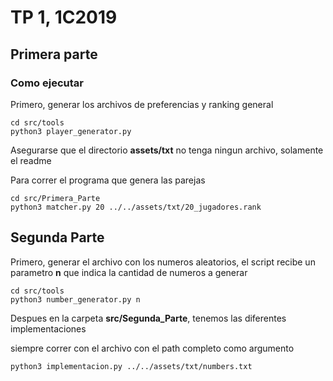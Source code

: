 # TP 1, 1C2019

## Primera parte

### Como ejecutar

Primero, generar los archivos de preferencias y ranking general

```
cd src/tools
python3 player_generator.py
```

Asegurarse que el directorio **assets/txt** no tenga ningun archivo, solamente el readme

Para correr el programa que genera las parejas

```
cd src/Primera_Parte
python3 matcher.py 20 ../../assets/txt/20_jugadores.rank
```


## Segunda Parte

Primero, generar el archivo con los numeros aleatorios, el script recibe un parametro
**n** que indica la cantidad de numeros a generar

```
cd src/tools
python3 number_generator.py n
```

Despues en la carpeta **src/Segunda_Parte**, tenemos las diferentes implementaciones

siempre correr con el archivo con el path completo como argumento

```
python3 implementacion.py ../../assets/txt/numbers.txt
```
